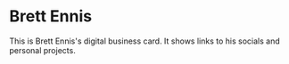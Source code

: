 # Brett Ennis

This is Brett Ennis's digital business card.
It shows links to his socials and personal projects.